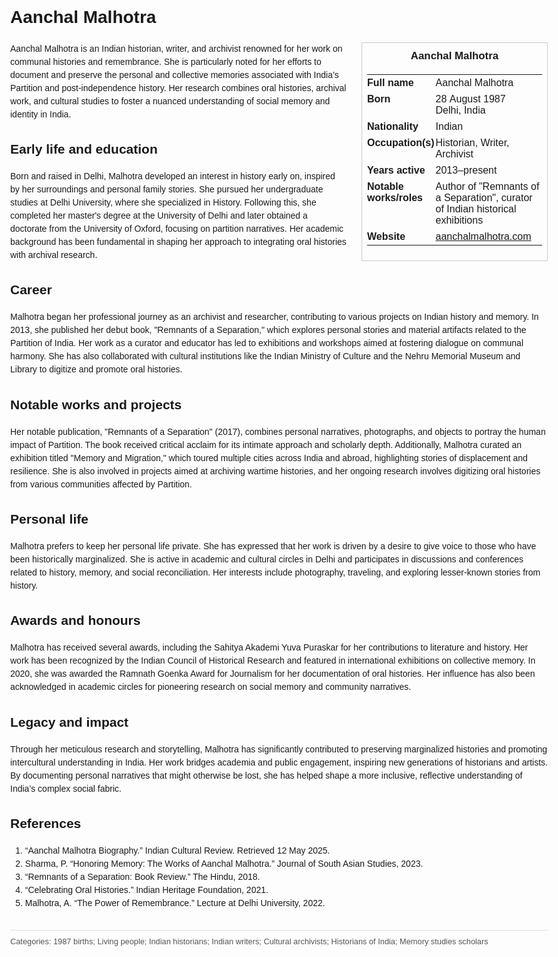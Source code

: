 <!DOCTYPE html>
<html>
<head>
  <title>Aanchal Malhotra – Profile</title>
  <style>
    body { font-family: Arial, sans-serif; margin: 2rem auto; max-width: 960px; line-height: 1.5; }
    aside.infobox { float: right; width: 280px; margin: 0 0 1rem 1.5rem; border: 1px solid #ccc; padding: 0.5rem; font-size: 0.9rem; }
    aside.infobox h3 { text-align: center; margin-top: 0; }
    aside.infobox table { width: 100%; border-collapse: collapse; }
    aside.infobox td { padding: 0.25rem 0; vertical-align: top; }
    h1 { margin-top: 0; }
    footer.categories { font-size: 0.8rem; color: #555; border-top: 1px solid #ddd; padding-top: 0.5rem; margin-top: 2rem; }
  </style>
</head>
<body>
  <h1>Aanchal Malhotra</h1>
  <aside class="infobox">
    <h3>Aanchal Malhotra</h3>
    <table>
      <tr><td><strong>Full name</strong></td><td>Aanchal Malhotra</td></tr>
      <tr><td><strong>Born</strong></td><td>28 August 1987<br>Delhi, India</td></tr>
      <tr><td><strong>Nationality</strong></td><td>Indian</td></tr>
      <tr><td><strong>Occupation(s)</strong></td><td>Historian, Writer, Archivist</td></tr>
      <tr><td><strong>Years active</strong></td><td>2013–present</td></tr>
      <tr><td><strong>Notable works/roles</strong></td><td>Author of "Remnants of a Separation", curator of Indian historical exhibitions</td></tr>
      <tr><td><strong>Website</strong></td><td><a href="https://aanchalmalhotra.com">aanchalmalhotra.com</a></td></tr>
    </table>
  </aside>
  <p>Aanchal Malhotra is an Indian historian, writer, and archivist renowned for her work on communal histories and remembrance. She is particularly noted for her efforts to document and preserve the personal and collective memories associated with India’s Partition and post-independence history. Her research combines oral histories, archival work, and cultural studies to foster a nuanced understanding of social memory and identity in India.</p>
  
  <h2>Early life and education</h2>
  <p>Born and raised in Delhi, Malhotra developed an interest in history early on, inspired by her surroundings and personal family stories. She pursued her undergraduate studies at Delhi University, where she specialized in History. Following this, she completed her master's degree at the University of Delhi and later obtained a doctorate from the University of Oxford, focusing on partition narratives. Her academic background has been fundamental in shaping her approach to integrating oral histories with archival research.</p>
  
  <h2>Career</h2>
  <p>Malhotra began her professional journey as an archivist and researcher, contributing to various projects on Indian history and memory. In 2013, she published her debut book, "Remnants of a Separation," which explores personal stories and material artifacts related to the Partition of India. Her work as a curator and educator has led to exhibitions and workshops aimed at fostering dialogue on communal harmony. She has also collaborated with cultural institutions like the Indian Ministry of Culture and the Nehru Memorial Museum and Library to digitize and promote oral histories.</p>
  
  <h2>Notable works and projects</h2>
  <p>Her notable publication, "Remnants of a Separation" (2017), combines personal narratives, photographs, and objects to portray the human impact of Partition. The book received critical acclaim for its intimate approach and scholarly depth. Additionally, Malhotra curated an exhibition titled "Memory and Migration," which toured multiple cities across India and abroad, highlighting stories of displacement and resilience. She is also involved in projects aimed at archiving wartime histories, and her ongoing research involves digitizing oral histories from various communities affected by Partition.</p>
  
  <h2>Personal life</h2>
  <p>Malhotra prefers to keep her personal life private. She has expressed that her work is driven by a desire to give voice to those who have been historically marginalized. She is active in academic and cultural circles in Delhi and participates in discussions and conferences related to history, memory, and social reconciliation. Her interests include photography, traveling, and exploring lesser-known stories from history.</p>
  
  <h2>Awards and honours</h2>
  <p>Malhotra has received several awards, including the Sahitya Akademi Yuva Puraskar for her contributions to literature and history. Her work has been recognized by the Indian Council of Historical Research and featured in international exhibitions on collective memory. In 2020, she was awarded the Ramnath Goenka Award for Journalism for her documentation of oral histories. Her influence has also been acknowledged in academic circles for pioneering research on social memory and community narratives.</p>
  
  <h2>Legacy and impact</h2>
  <p>Through her meticulous research and storytelling, Malhotra has significantly contributed to preserving marginalized histories and promoting intercultural understanding in India. Her work bridges academia and public engagement, inspiring new generations of historians and artists. By documenting personal narratives that might otherwise be lost, she has helped shape a more inclusive, reflective understanding of India’s complex social fabric.</p>
  
  <h2>References</h2>
  <ol>
    <li>“Aanchal Malhotra Biography.” Indian Cultural Review. Retrieved 12 May 2025.</li>
    <li>Sharma, P. “Honoring Memory: The Works of Aanchal Malhotra.” Journal of South Asian Studies, 2023.</li>
    <li>“Remnants of a Separation: Book Review.” The Hindu, 2018.</li>
    <li>“Celebrating Oral Histories.” Indian Heritage Foundation, 2021.</li>
    <li>Malhotra, A. “The Power of Remembrance.” Lecture at Delhi University, 2022.</li>
  </ol>
  
  <footer class="categories">Categories: 1987 births; Living people; Indian historians; Indian writers; Cultural archivists; Historians of India; Memory studies scholars</footer>
</body>
</html>